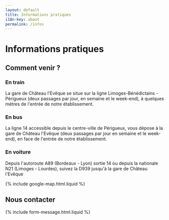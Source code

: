 ```yaml
---
layout: default
title: Informations pratiques
i18n-key: about
permalink: /infos
---
```

# Informations pratiques

## Comment venir ?

### En train

La gare de Château l'Evêque se situe sur la ligne Limoges-Bénédictains - Périgueux (deux passages par jour, en semaine et le week-end), à quelques mètres de l'entrée de notre établissement.

### En bus

La ligne 14 accessible depuis le centre-ville de Périgueux, vous dépose à la gare de Château l'Evêque (deux passages par jour en semaine et le week-end), en face de l'entrée de notre établissement.

### En voiture

Depuis l'autoroute A89 (Bordeaux - Lyon) sortie 14 ou depuis la nationale N21 (Limoges - Lourdes), suivez la D939 jusqu'à la gare de Château l'Evêque

{% include google-map.html.liquid %}

## Nous contacter

{% include form-message.html.liquid %}
